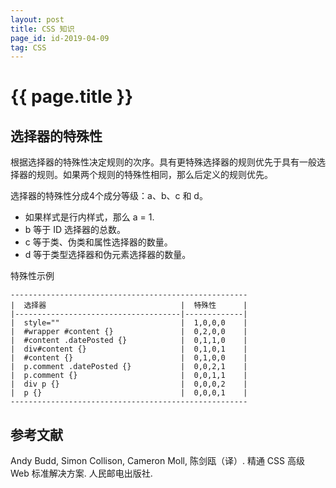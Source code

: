 ```yaml
---
layout: post
title: CSS 知识
page_id: id-2019-04-09
tag: CSS
---
```


# {{ page.title }}

## 选择器的特殊性

根据选择器的特殊性决定规则的次序。具有更特殊选择器的规则优先于具有一般选择器的规则。如果两个规则的特殊性相同，那么后定义的规则优先。

选择器的特殊性分成4个成分等级：a、b、c 和 d。
* 如果样式是行内样式，那么 a = 1.
* b 等于 ID 选择器的总数。
* c 等于类、伪类和属性选择器的数量。
* d 等于类型选择器和伪元素选择器的数量。

<div class="post-table-title">特殊性示例</div>

<pre><code>-----------------------------------------------------
|  选择器                              |  特殊性      |
|-------------------------------------|-------------|
|  style=""                           |  1,0,0,0    |
|  #wrapper #content {}               |  0,2,0,0    |
|  #content .datePosted {}            |  0,1,1,0    |
|  div#content {}                     |  0,1,0,1    |
|  #content {}                        |  0,1,0,0    |
|  p.comment .datePosted {}           |  0,0,2,1    |
|  p.comment {}                       |  0,0,1,1    |
|  div p {}                           |  0,0,0,2    |
|  p {}                               |  0,0,0,1    |
-----------------------------------------------------
</code></pre>

## 参考文献

Andy Budd, Simon Collison, Cameron Moll, 陈剑瓯（译）. 精通 CSS 高级 Web 标准解决方案. 人民邮电出版社.
